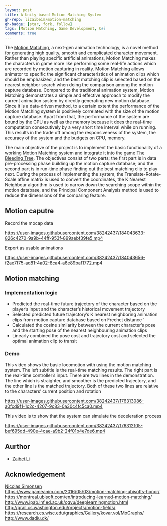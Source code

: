 ```yaml
---
layout: post
title: A Unity-based Motion Matching System
gh-repo: lizaibeim/motion-matching
gh-badge: [star, fork, follow]
tags: [Motion Matching, Game Development, C#]
comments: true
---
```


The [Motion Matching](https://www.gameanim.com/2016/05/03/motion-matching-ubisofts-honor/), a next-gen animation technology, is a novel method for generating high quality, smooth and complicated character movement. Rather than playing specific artificial animations, Motion Matching makes the characters in game more like performing some real-life actions which are recorded by motion capturing in reality. Motion Matching allows animator to specific the significant characteristics of animation clips which should be emphasized, and the best matching clip is selected based on the nearest neighbor search when doing the comparison among the motion capture database. Compared to the traditional animation system, Motion Matching demonstrates a simple and effective approach to modify the current animation system by directly generating new motion database. Since it is a data-driven method, to a certain extent the performance of the Motion Matching system is positively correlated with the size of the motion capture database. Apart from that, the performance of the system are bound by the CPU as well as the memory because it does the real-time computation consecutively by a very short time interval while on running. This results in the trade off among the responsiveness of the system, the accuracy of the system and the budgets on CPU, memory.  

The main objective of the project is to implement the basic functionality of a working Motion Matching system and integrate it into the game [The Bleeding Tree](https://dadiu.itch.io/the-bleeding-tree). The objectives consist of two parts; the first part is in data pre-processing phase building up the motion capture database; and the second part is in run-time phase finding out the best matching clip to play next. During the process of implementing the system, the Translate-Rotate-Scale affine matrix is used to convert the coordinates, the K Nearest Neighbour algorithm is used to narrow down the searching scope within the motion database, and the Principal Component Analysis method is used to reduce the dimensions of the comparing feature.


## Motion caputre
Record the mocap data


https://user-images.githubusercontent.com/38242437/184043633-826c4270-9a9b-44ff-953f-899aebf39fe5.mp4





Export as usable animations


https://user-images.githubusercontent.com/38242437/184043656-f2ae7f75-ad81-4a02-8ca4-a6e89baf1772.mp4



## Motion matching
### Implementation logic
- Predicted the real-time future trajectory of the character based on the player’s input and the character’s
historical movement trajectory
- Selected predicted future trajectory’s K nearest neighboring animation clips from motion capture database
based on Frechet distance ´
- Calculated the cosine similarity between the current character’s pose and the starting pose of the nearest
neighbouring animation clips
- Linearly combined the pose cost and trajectory cost and selected the optimal animation clip to transit

### Demo
This video shows the basic locomotion with using the motion matching system. The left subtitle is the real-time matching results. The right part is the real-time controller’s input. There are two lines in the demonstration. The line which is straighter, and smoother is the predicted trajectory, and the other line is the matched trajectory. Both of these two lines are relative to the characters’ current position and rotation

https://user-images.githubusercontent.com/38242437/176313086-a0fcd9f1-1c2c-4207-9c83-0a30c4fc5ca0.mp4

This video is to show that the system can simulate the deceleration process

https://user-images.githubusercontent.com/38242437/176312105-bef695dd-490e-4cae-a9b2-24f01b4e7de6.mp4

## Aurthor
+ [Zaibei Li](https://www.linkedin.com/in/zaibei-eric-li/)

## Acknowledgement
[Nicolas Simonsen](https://www.linkedin.com/in/nicklas-simonsen-443116201/)  
https://www.gameanim.com/2016/05/03/motion-matching-ubisofts-honor/  
https://montreal.ubisoft.com/en/introducing-learned-motion-matching/
http://www.ipab.inf.ed.ac.uk/cgvu/deeplearningmotion.html  
http://grail.cs.washington.edu/projects/motion-fields/  
https://research.cs.wisc.edu/graphics/Gallery/kovar.vol/MoGraphs/
http://www.dadiu.dk/
